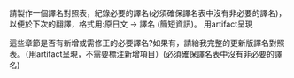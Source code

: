 請製作一個譯名對照表，紀錄必要的譯名(必須確保譯名表中沒有非必要的譯名)，以便於下次的翻譯，格式用:原日文 → 譯名 (簡短資訊)。
用artifact呈現


這些章節是否有新增或需修正的必要譯名?如果有，請給我完整的更新版譯名對照表。（用artifact呈現，不需要標注新增項目）(必須確保譯名表中沒有非必要的譯名)
